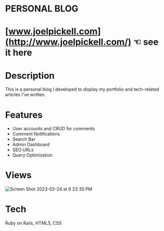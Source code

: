 # PERSONAL BLOG

# [www.joelpickell.com](http://www.joelpickell.com/) ☜ see it here

# Description
This is a personal blog I developed to display my portfolio and tech-related articles I've written.

# Features
- User accounts and CRUD for comments
- Comment Notifications
- Search Bar
- Admin Dashboard
- SEO URLs
- Query Optimization

# Views
![Screen Shot 2023-02-24 at 6 23 35 PM](https://user-images.githubusercontent.com/100665876/232905901-62344f5e-59ba-46fa-89ca-13e87bbb74e2.jpeg)

# Tech
Ruby on Rails, HTML5, CSS
